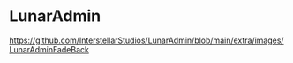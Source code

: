 # LunarAdmin

https://github.com/InterstellarStudios/LunarAdmin/blob/main/extra/images/LunarAdminFadeBack
